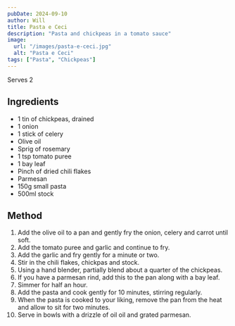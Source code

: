 ```yaml
---
pubDate: 2024-09-10
author: Will
title: Pasta e Ceci
description: "Pasta and chickpeas in a tomato sauce"
image:
  url: "/images/pasta-e-ceci.jpg"
  alt: "Pasta e Ceci"
tags: ["Pasta", "Chickpeas"]
--- 
```


Serves 2
## Ingredients
* 1 tin of chickpeas, drained
* 1 onion
* 1 stick of celery
* Olive oil
* Sprig of rosemary
* 1 tsp tomato puree
* 1 bay leaf
* Pinch of dried chili flakes
* Parmesan
* 150g small pasta
* 500ml stock

## Method
1. Add the olive oil to a pan and gently fry the onion, celery and carrot until soft. 
2. Add the tomato puree and garlic and continue to fry. 
3. Add the garlic and fry gently for a minute or two. 
4. Stir in the chili flakes, chickpas and stock. 
5. Using a hand blender, partially blend about a quarter of the chickpeas. 
6. If you have a parmesan rind, add this to the pan along with a bay leaf. 
7. Simmer for half an hour. 
8. Add the pasta and cook gently for 10 minutes, stirring regularly. 
9. When the pasta is cooked to your liking, remove the pan from the heat and allow to sit for two minutes. 
10. Serve in bowls with a drizzle of oil oil and grated parmesan. 